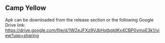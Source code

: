 ## Camp Yellow
Apk can be downloaded from the release section or the following Google Drive link:
https://drive.google.com/file/d/1WZeJFXz9VJbHstbgtdKx4CBP0vmoE3k1/view?usp=sharing